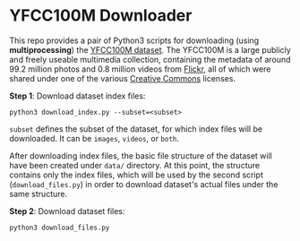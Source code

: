 # YFCC100M Downloader

This repo provides a pair of Python3 scripts for downloading (using **multiprocessing**) the [YFCC100M dataset](https://multimediacommons.wordpress.com/yfcc100m-core-dataset/). The YFCC100M is a large publicly and freely useable multimedia collection, containing  the metadata of around 99.2 million photos and  0.8 million videos from [Flickr](https://www.flickr.com/), all of which were shared under one of the various [Creative Commons](https://creativecommons.org/) licenses.



**Step 1**: Download dataset index files:

~~~
python3 download_index.py --subset=<subset>
~~~

`subset` defines the subset of the dataset, for which index files will be downloaded. It can be `images`, `videos`, or `both`.

After downloading index files, the basic file structure of the dataset will have been created under `data/` directory. At this point, the structure contains only the index files, which will be used by the second script (`download_files.py`) in order to download dataset's actual files under the same structure.



**Step 2**: Download dataset files:

~~~
python3 download_files.py
~~~